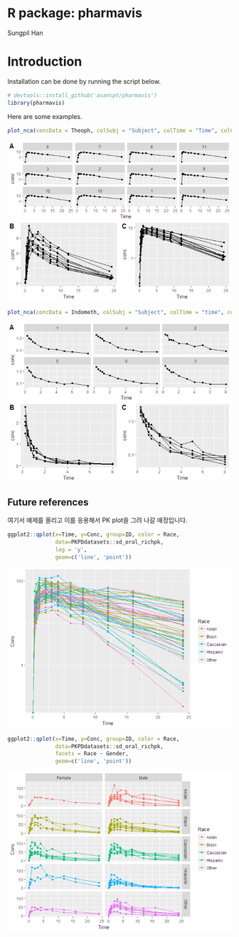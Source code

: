 R package: pharmavis
================
Sungpil Han

# Introduction

Installation can be done by running the script below.

``` r
# devtools::install_github('asancpt/pharmavis')
library(pharmavis)
```

Here are some
examples.

``` r
plot_nca(concData = Theoph, colSubj = "Subject", colTime = "Time", colConc = "conc")
```

![](README_files/figure-gfm/unnamed-chunk-1-1.png)<!-- -->

``` r
plot_nca(concData = Indometh, colSubj = "Subject", colTime = "time", colConc = "conc")
```

![](README_files/figure-gfm/unnamed-chunk-1-2.png)<!-- -->

## Future references

여기서 예제를 올리고 이를 응용해서 PK plot을 그려 나갈 예정입니다.

``` r
ggplot2::qplot(x=Time, y=Conc, group=ID, color = Race, 
               data=PKPDdatasets::sd_oral_richpk, 
               log = 'y',
               geom=c('line', 'point'))
```

![](README_files/figure-gfm/unnamed-chunk-2-1.png)<!-- -->

``` r
ggplot2::qplot(x=Time, y=Conc, group=ID, color = Race, 
               data=PKPDdatasets::sd_oral_richpk, 
               facets = Race ~ Gender,
               geom=c('line', 'point'))
```

![](README_files/figure-gfm/unnamed-chunk-3-1.png)<!-- -->
